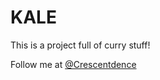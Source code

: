 # KALE

This is a project full of curry stuff!

Follow me at
[@Crescentdence](https://twitter.com/Crescentdence)
